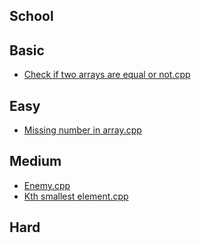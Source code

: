 ## School


## Basic

- [Check if two arrays are equal or not.cpp](https://github.com/SaurabhKhade/CODING-deCODING/blob/master/GeeksForGeeks/Basic/Check%20if%20two%20arrays%20are%20equal%20or%20not.cpp/)

## Easy

- [Missing number in array.cpp](https://github.com/SaurabhKhade/CODING-deCODING/blob/master/GeeksForGeeks/Easy/Missing%20number%20in%20array.cpp/)

## Medium

- [Enemy.cpp](https://github.com/SaurabhKhade/CODING-deCODING/blob/master/GeeksForGeeks/Medium/Enemy.cpp/)
- [Kth smallest element.cpp](https://github.com/SaurabhKhade/CODING-deCODING/blob/master/GeeksForGeeks/Medium/Kth%20smallest%20element.cpp/)

## Hard


